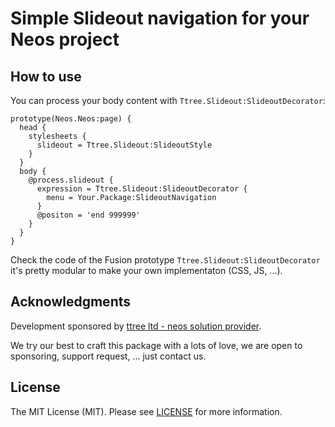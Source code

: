# Simple Slideout navigation for your Neos project

## How to use

You can process your body content with `Ttree.Slideout:SlideoutDecorator`:

	prototype(Neos.Neos:page) {
	  head {
	    stylesheets {
	      slideout = Ttree.Slideout:SlideoutStyle
	    }
	  }
	  body {
	    @process.slideout {
	      expression = Ttree.Slideout:SlideoutDecorator {
	        menu = Your.Package:SlideoutNavigation
	      }
	      @positon = 'end 999999'
	    }
	  }
    }

Check the code of the Fusion prototype `Ttree.Slideout:SlideoutDecorator` it's pretty modular to make your
own implementaton (CSS, JS, ...).

## Acknowledgments

Development sponsored by [ttree ltd - neos solution provider](http://ttree.ch).

We try our best to craft this package with a lots of love, we are open to sponsoring, support request, ... just contact us.

## License

The MIT License (MIT). Please see [LICENSE](LICENSE) for more information.
